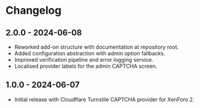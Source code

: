 # Changelog

## 2.0.0 - 2024-06-08
- Reworked add-on structure with documentation at repository root.
- Added configuration abstraction with admin option fallbacks.
- Improved verification pipeline and error logging service.
- Localised provider labels for the admin CAPTCHA screen.

## 1.0.0 - 2024-06-07
- Initial release with Cloudflare Turnstile CAPTCHA provider for XenForo 2.
